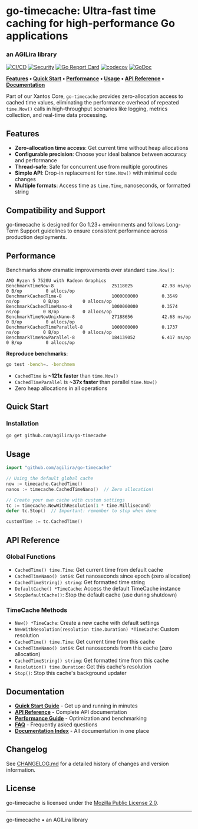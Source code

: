 # go-timecache: Ultra-fast time caching for high-performance Go applications
### an AGILira library

[![CI/CD](https://github.com/agilira/go-timecache/actions/workflows/ci.yml/badge.svg)](https://github.com/agilira/go-timecache/actions/workflows/ci.yml)
[![Security](https://img.shields.io/badge/security-gosec-brightgreen.svg)](https://github.com/agilira/go-timecache/actions/workflows/ci.yml)
[![Go Report Card](https://goreportcard.com/badge/github.com/agilira/go-timecache?v=2)](https://goreportcard.com/report/github.com/agilira/go-timecache)
[![codecov](https://codecov.io/gh/agilira/go-timecache/branch/main/graph/badge.svg)](https://codecov.io/gh/agilira/go-timecache)
[![GoDoc](https://godoc.org/github.com/agilira/go-timecache?status.svg)](https://godoc.org/github.com/agilira/go-timecache)

**[Features](#features) • [Quick Start](#quick-start) • [Performance](#performance) • [Usage](#usage) • [API Reference](#api-reference) • [Documentation](#documentation)**

Part of our Xantos Core, `go-timecache` provides zero-allocation access to cached time values, eliminating the performance overhead of repeated `time.Now()` calls in high-throughput scenarios like logging, metrics collection, and real-time data processing.

## Features

- **Zero-allocation time access**: Get current time without heap allocations
- **Configurable precision**: Choose your ideal balance between accuracy and performance
- **Thread-safe**: Safe for concurrent use from multiple goroutines
- **Simple API**: Drop-in replacement for `time.Now()` with minimal code changes
- **Multiple formats**: Access time as `time.Time`, nanoseconds, or formatted string

## Compatibility and Support

go-timecache is designed for Go 1.23+ environments and follows Long-Term Support guidelines to ensure consistent performance across production deployments.

## Performance

Benchmarks show dramatic improvements over standard `time.Now()`:

```
AMD Ryzen 5 7520U with Radeon Graphics
BenchmarkTimeNow-8                      25118025           42.98 ns/op          0 B/op         0 allocs/op
BenchmarkCachedTime-8                   1000000000         0.3549 ns/op         0 B/op         0 allocs/op
BenchmarkCachedTimeNano-8               1000000000         0.3574 ns/op         0 B/op         0 allocs/op
BenchmarkTimeNowUnixNano-8              27188656           42.68 ns/op          0 B/op         0 allocs/op
BenchmarkCachedTimeParallel-8           1000000000         0.1737 ns/op         0 B/op         0 allocs/op
BenchmarkTimeNowParallel-8              184139052          6.417 ns/op          0 B/op         0 allocs/op
```

**Reproduce benchmarks**:
```bash
go test -bench=. -benchmem
```

* `CachedTime` is **~121x faster** than `time.Now()`
* `CachedTimeParallel` is **~37x faster** than parallel `time.Now()`
* Zero heap allocations in all operations

## Quick Start

### Installation

```bash
go get github.com/agilira/go-timecache
```

## Usage

```go
import "github.com/agilira/go-timecache"

// Using the default global cache
now := timecache.CachedTime()
nanos := timecache.CachedTimeNano()  // Zero allocation!

// Create your own cache with custom settings
tc := timecache.NewWithResolution(1 * time.Millisecond)
defer tc.Stop()  // Important: remember to stop when done

customTime := tc.CachedTime()
```

## API Reference

### Global Functions

- `CachedTime() time.Time`: Get current time from default cache
- `CachedTimeNano() int64`: Get nanoseconds since epoch (zero allocation)
- `CachedTimeString() string`: Get formatted time string
- `DefaultCache() *TimeCache`: Access the default TimeCache instance
- `StopDefaultCache()`: Stop the default cache (use during shutdown)

### TimeCache Methods

- `New() *TimeCache`: Create a new cache with default settings
- `NewWithResolution(resolution time.Duration) *TimeCache`: Custom resolution
- `CachedTime() time.Time`: Get current time from this cache
- `CachedTimeNano() int64`: Get nanoseconds from this cache (zero allocation)
- `CachedTimeString() string`: Get formatted time from this cache
- `Resolution() time.Duration`: Get this cache's resolution
- `Stop()`: Stop this cache's background updater

## Documentation

- **[Quick Start Guide](docs/QUICK_START.md)** - Get up and running in minutes
- **[API Reference](docs/API.md)** - Complete API documentation  
- **[Performance Guide](docs/PERFORMANCE.md)** - Optimization and benchmarking
- **[FAQ](docs/FAQ.md)** - Frequently asked questions
- **[Documentation Index](docs/README.md)** - All documentation in one place

## Changelog

See [CHANGELOG.md](./CHANGELOG.md) for a detailed history of changes and version information.

## License

go-timecache is licensed under the [Mozilla Public License 2.0](./LICENSE).

---

go-timecache • an AGILira library
